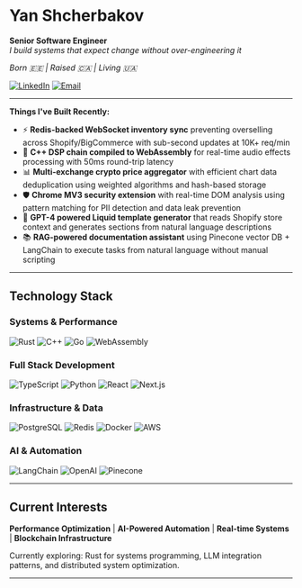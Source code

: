 # Yan Shcherbakov

**Senior Software Engineer**  
_I build systems that expect change without over-engineering it_

_Born 🇪🇪 | Raised 🇨🇦 | Living 🇺🇦_

[![LinkedIn](https://img.shields.io/badge/LinkedIn-0077B5?style=for-the-badge&logo=linkedin&logoColor=white)](https://linkedin.com/in/yan-shcherbakov)
[![Email](https://img.shields.io/badge/Email-D14836?style=for-the-badge&logo=gmail&logoColor=white)](mailto:yan@example.com)

---

**Things I've Built Recently:**

- ⚡ **Redis-backed WebSocket inventory sync** preventing overselling across Shopify/BigCommerce with sub-second updates at 10K+ req/min
- 🎵 **C++ DSP chain compiled to WebAssembly** for real-time audio effects processing with 50ms round-trip latency
- 📊 **Multi-exchange crypto price aggregator** with efficient chart data deduplication using weighted algorithms and hash-based storage
- 🛡️ **Chrome MV3 security extension** with real-time DOM analysis using pattern matching for PII detection and data leak prevention
- 🤖 **GPT-4 powered Liquid template generator** that reads Shopify store context and generates sections from natural language descriptions
- 📚 **RAG-powered documentation assistant** using Pinecone vector DB + LangChain to execute tasks from natural language without manual scripting

---

## Technology Stack

### **Systems & Performance**

![Rust](https://img.shields.io/badge/Rust-000000?style=flat-square&logo=rust&logoColor=white)
![C++](https://img.shields.io/badge/C++-00599C?style=flat-square&logo=c%2B%2B&logoColor=white)
![Go](https://img.shields.io/badge/Go-00ADD8?style=flat-square&logo=go&logoColor=white)
![WebAssembly](https://img.shields.io/badge/WebAssembly-654FF0?style=flat-square&logo=webassembly&logoColor=white)

### **Full Stack Development**

![TypeScript](https://img.shields.io/badge/TypeScript-007ACC?style=flat-square&logo=typescript&logoColor=white)
![Python](https://img.shields.io/badge/Python-3776AB?style=flat-square&logo=python&logoColor=white)
![React](https://img.shields.io/badge/React-20232A?style=flat-square&logo=react&logoColor=61DAFB)
![Next.js](https://img.shields.io/badge/Next.js-000000?style=flat-square&logo=next.js&logoColor=white)

### **Infrastructure & Data**

![PostgreSQL](https://img.shields.io/badge/PostgreSQL-316192?style=flat-square&logo=postgresql&logoColor=white)
![Redis](https://img.shields.io/badge/Redis-DC382D?style=flat-square&logo=redis&logoColor=white)
![Docker](https://img.shields.io/badge/Docker-2496ED?style=flat-square&logo=docker&logoColor=white)
![AWS](https://img.shields.io/badge/AWS-232F3E?style=flat-square&logo=amazon-aws&logoColor=white)

### **AI & Automation**

![LangChain](https://img.shields.io/badge/LangChain-000000?style=flat-square&logo=chainlink&logoColor=white)
![OpenAI](https://img.shields.io/badge/OpenAI-412991?style=flat-square&logo=openai&logoColor=white)
![Pinecone](https://img.shields.io/badge/Pinecone-000000?style=flat-square&logo=pinecone&logoColor=white)

---

## Current Interests

**Performance Optimization** | **AI-Powered Automation** | **Real-time Systems** | **Blockchain Infrastructure**

Currently exploring: Rust for systems programming, LLM integration patterns, and distributed system optimization.

---
